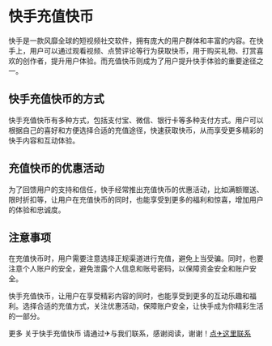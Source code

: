 # 快手充值快币

快手是一款风靡全球的短视频社交软件，拥有庞大的用户群体和丰富的内容。在快手上，用户可以通过观看视频、点赞评论等行为获取快币，用于购买礼物、打赏喜欢的创作者，提升用户体验。而充值快币则成为了用户提升快手体验的重要途径之一。

## 快手充值快币的方式

快手充值快币有多种方式，包括支付宝、微信、银行卡等多种支付方式。用户可以根据自己的喜好和方便选择合适的充值途径，快速获取快币，从而享受更多精彩的快手内容和互动体验。

## 充值快币的优惠活动

为了回馈用户的支持和信任，快手经常推出充值快币的优惠活动，比如满额赠送、限时折扣等，让用户在充值快币的同时，也能享受到更多的福利和惊喜，增加用户的体验和忠诚度。

## 注意事项

在充值快币时，用户需要注意选择正规渠道进行充值，避免上当受骗。同时，也要注意个人账户的安全，避免泄露个人信息和账号密码，以保障资金安全和账户安全。

快手充值快币，让用户在享受精彩内容的同时，也能享受到更多的互动乐趣和福利。选择合适的充值方式，关注优惠活动，保障账户安全，让快手成为你精彩生活的一部分。

更多 关于快手充值快币 请通过✈与我们联系，感谢阅读，谢谢！[点✈这里联系](https://k02.cc)